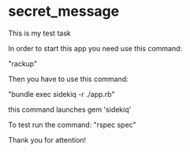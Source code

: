 # secret_message
This is my test task


In order to start this app you need use this command:

  "rackup"
  
Then you have to use this command:

  "bundle exec sidekiq -r ./app.rb"
  
this command launches gem 'sidekiq' 


To test run the command: 
  "rspec spec" 
  
Thank you for attention!  

